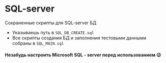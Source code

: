 # SQL-server
Сохраненные скрипты для SQL-server БД
 - Указываешь путь в `SQL_DB_CREATE.sql`
 - Все скрипты создания БД и заполнения тестовыми данными собраны в `SQL_MAIN.sql`


#### Незабудь настроить Microsoft SQL - server перед использованием 😉